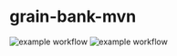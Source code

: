 # grain-bank-mvn

![example workflow](https://github.com/michaelo-ponteski/grain-bank-mvn/actions/workflows/ci.yml/badge.svg)
![example workflow](https://github.com/michaelo-ponteski/grain-bank-mvn/actions/workflows/ciasdasd.yml/badge.svg)
